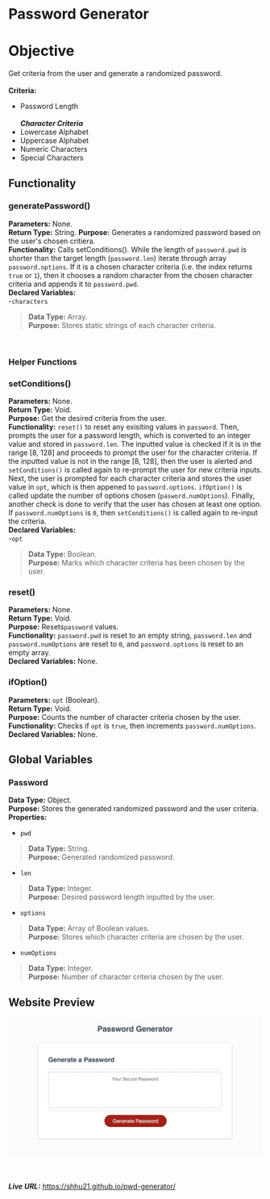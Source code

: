 # Password Generator

# Objective
Get criteria from the user and generate a randomized password. </br> </br>
__Criteria:__
- Password Length </br> </br>
__*Character Criteria*__ </br>
- Lowercase Alphabet
- Uppercase Alphabet
- Numeric Characters
- Special Characters

## Functionality

### generatePassword()
__Parameters:__ None. </br>
__Return Type:__ String.
__Purpose:__ Generates a randomized password based on the user's chosen critiera. </br>
__Functionality:__ Calls setConditions(). While the length of `password.pwd` is shorter than the target length (`password.len`) iterate through array `password.options`.  If it is a chosen character criteria (i.e. the index returns `true` or `1`), then it chooses a random character from the chosen character criteria and appends it to `password.pwd`. </br>
__Declared Variables:__ </br>
-`characters` </br>
> __Data Type:__ Array. </br>
> __Purpose:__ Stores static strings of each character criteria.

</br>

### Helper Functions

### setConditions()
__Parameters:__ None. </br>
__Return Type:__ Void. </br>
__Purpose:__ Get the desired criteria from the user. </br>
__Functionality:__ `reset()` to reset any exisiting values in `password`.  Then, prompts the user for a password length, which is converted to an integer value and stored in `password.len`.  The inputted value is checked if it is in the range [8, 128] and proceeds to prompt the user for the character criteria.  If the inputted value is not in the range [8, 128], then the user is alerted and `setConditions()` is called again to re-prompt the user for new criteria inputs. Next, the user is prompted for each character criteria and stores the user value in `opt`, which is then appened to `password.options`.  `ifOption()` is called update the number of options chosen (`pasword.numOptions`).  Finally, another check is done to verify that the user has chosen at least one option.  If `password.numOptions` is `0`, then `setConditions()` is called again to re-input the criteria. </br>
__Declared Variables:__ </br>
-`opt` </br>
> __Data Type:__ Boolean. </br>
> __Purpose:__ Marks which character criteria has been chosen by the user.

### reset()
__Parameters:__ None. </br>
__Return Type:__ Void. </br>
__Purpose:__ Resets`password` values. </br>
__Functionality:__ `password.pwd` is reset to an empty string, `password.len` and `password.numOptions` are reset to `0`, and `password.options` is reset to an empty array. </br>
__Declared Variables:__ None. </br>

### ifOption()
__Parameters:__ `opt` (Boolean). </br>
__Return Type:__ Void. </br>
__Purpose:__ Counts the number of character criteria chosen by the user. </br>
__Functionality:__ Checks if `opt` is `true`, then increments `password.numOptions`. </br>
__Declared Variables:__ None. </br>

## Global Variables
### Password
__Data Type:__ Object. </br>
__Purpose:__ Stores the generated randomized password and the user criteria. </br>
__Properties:__
- `pwd`
> __Data Type:__ String. </br>
> __Purpose:__ Generated randomized password. </br>
- `len`
> __Data Type:__ Integer. </br>
> __Purpose:__ Desired password length inputted by the user. </br>
- `options`
> __Data Type:__ Array of Boolean values. </br>
> __Purpose:__ Stores which character criteria are chosen by the user. </br>
- `numOptions`
> __Data Type:__ Integer. </br>
> __Purpose:__ Number of character criteria chosen by the user. </br>

## Website Preview
![](./screenshot.png)

<br><br>
__*Live URL:*__ https://shhu21.github.io/pwd-generator/
